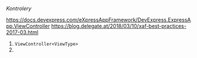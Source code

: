*Kontrolery*

https://docs.devexpress.com/eXpressAppFramework/DevExpress.ExpressApp.ViewController
https://blog.delegate.at/2018/03/10/xaf-best-practices-2017-03.html


1. `ViewController<ViewType>`
2. 




